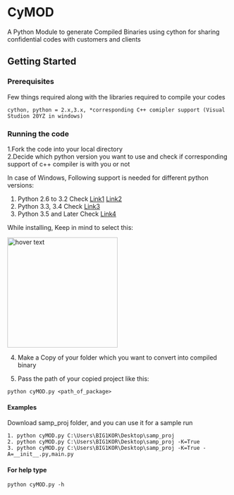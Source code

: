 # CyMOD
A Python Module to generate Compiled Binaries using cython for sharing confidential codes with customers and clients

## Getting Started

### Prerequisites
Few things required along with the libraries required to compile your codes

```
cython, python = 2.x,3.x, *corresponding C++ comipler support (Visual Studion 20YZ in windows)
```

### Running the code

1.Fork the code into your local directory<br/>
2.Decide which python version you want to use and check if corresponding support of c++ compiler is with you or not<br/>

In case of Windows, Following support is needed for different python versions:<br/>
1. Python 2.6 to 3.2 Check [Link1](https://www.microsoft.com/en-in/download/details.aspx?id=7873) [Link2](https://www.microsoft.com/en-us/download/details.aspx?id=44266)<br/>
2. Python 3.3, 3.4 Check [Link3](https://www.microsoft.com/en-in/download/details.aspx?id=23507)<br/>
3. Python 3.5 and Later Check [Link4](https://www.kunal-chowdhury.com/2015/07/download-visualstudio-2015.html#topic2)<br/>

While installing, Keep in mind to select this:  

<p align="left">
  <img src="https://cdn-images-1.medium.com/max/1600/1*Xv9TyfP4xW2DbJQKLJkWRg.png" width="250" title="hover text">
</p>

4. Make a Copy of your folder which you want to convert into compiled binary

5. Pass the path of your copied project like this:
```
python cyMOD.py <path_of_package>
```
#### Examples
Download samp_proj folder, and you can use it for a sample run
```
1. python cyMOD.py C:\Users\BIG1KOR\Desktop\samp_proj
2. python cyMOD.py C:\Users\BIG1KOR\Desktop\samp_proj -K=True
3. python cyMOD.py C:\Users\BIG1KOR\Desktop\samp_proj -K=True -A=__init__.py,main.py
```
#### For help type
```
python cyMOD.py -h
```

